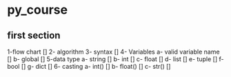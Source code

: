 # py_course

## first section
1-flow chart []
2- algorithm
3- syntax []
4- Variables 
  a- valid variable name []
  b- global []
5-data type 
  a- string []
  b- int []
  c- float []
  d- list []
  e- tuple []
  f- bool [] 
  g- dict []
6- casting
  a- int() []
  b- float() []
  c- str() []
